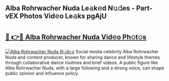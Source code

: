 ## Alba Rohrwacher Nuda Le𝚊k𝚎d N𝚞𝚍es - Part-vEX Photos Vid𝚎o Le𝚊ks pgAjU

# <h2><a href="http://fbcp2sh.evod.top/?m=Alba+Rohrwacher+Nuda">🔗 👉🔴 Alba Rohrwacher Nuda Vid𝚎o Ph𝚘t𝚘s</a></h2>

[![Alba Rohrwacher Nuda N𝚞d𝚎s](https://i.imgur.com/8V9OHl7.gif)](http://fbcp2sh.evod.top/?m=Alba+Rohrwacher+Nuda)
Social media celebrity Alba Rohrwacher Nuda and content producer, known for sharing dance and lifestyle themes through collaborative dance routines and brief videos. A public figure like Alba Rohrwacher Nuda, with a large following and a strong voice, can shape public opinion and influence policy. 
